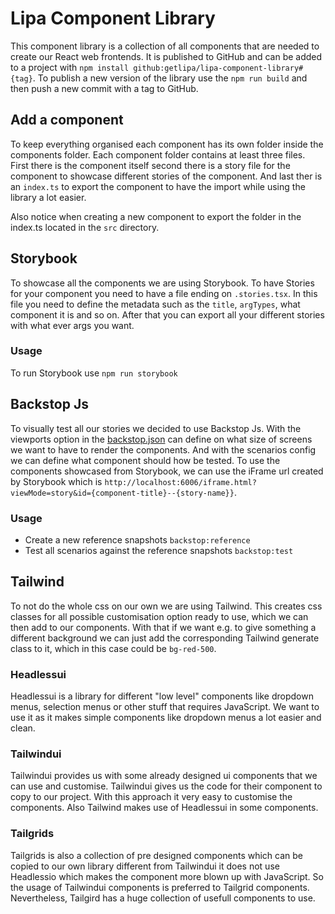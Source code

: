 # Lipa Component Library

This component library is a collection of all components that are needed to create our React web frontends. It is 
published to GitHub and can be added to a project with `npm install github:getlipa/lipa-component-library#{tag}`.
To publish a new version of the library use the `npm run build` and then push a new commit with a tag to GitHub.

## Add a component

To keep everything organised each component has its own folder inside the components folder. Each component folder 
contains at least three files. First there is the component itself second there is a story file for the component to 
showcase different stories of the component. And last ther is an `index.ts` to export the component to have the import 
while using the library a lot easier.

Also notice when creating a new component to export the folder in the index.ts located in the `src` directory.

## Storybook

To showcase all the components we are using Storybook. To have Stories for your component you need to have a file ending
on `.stories.tsx`. In this file you need to define the metadata such as the `title`, `argTypes`, what component it is
and so on. After that you can export all your different stories with what ever args you want.

### Usage

To run Storybook use `npm run storybook`

## Backstop Js

To visually test all our stories we decided to use Backstop Js. With the viewports option in the
[backstop.json](backstop.json) can define on what size of screens we want to have to render the components. And with the
scenarios config we can define what component should how be tested. To use the components showcased from Storybook, we
can use the iFrame url created by Storybook which is `http://localhost:6006/iframe.html?viewMode=story&id={component-title}--{story-name}}`.

### Usage

- Create a new reference snapshots `backstop:reference`
- Test all scenarios against the reference snapshots `backstop:test`

## Tailwind

To not do the whole css on our own we are using Tailwind. This creates css classes for all possible customisation option
ready to use, which we can then add to our components. With that if we want e.g. to give something a different 
background we can just add the corresponding Tailwind generate class to it, which in this case could be `bg-red-500`. 

### Headlessui

Headlessui is a library for different "low level" components like dropdown menus, selection menus or other stuff that 
requires JavaScript. We want to use it as it makes simple components like dropdown menus a lot easier and clean.

### Tailwindui

Tailwindui provides us with some already designed ui components that we can use and customise. Tailwindui gives us the 
code for their component to copy to our project. With this approach it very easy to customise the components. Also 
Tailwind makes use of Headlessui in some components.

### Tailgrids

Tailgrids is also a collection of pre designed components which can be copied to our own library different from 
Tailwindui it does not use Headlessio which makes the component more blown up with JavaScript. So the usage of 
Tailwindui components is preferred to Tailgrid components. Nevertheless, Tailgird has a huge collection of usefull 
components to use.
